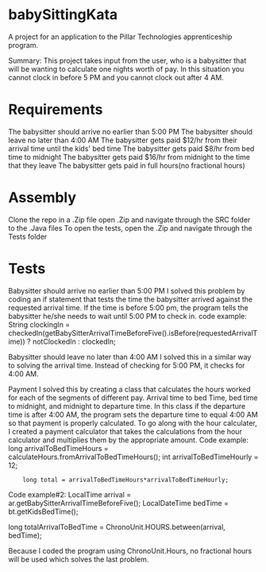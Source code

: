 # babySittingKata
A project for an application to the Pillar Technologies apprenticeship program. 

Summary:
  This project takes input from the user, who is a babysitter that will be wanting to calculate one nights worth of pay. In this situation you cannot clock in before 5 PM and you cannot clock out after 4 AM. 

# Requirements
The babysitter should arrive no earlier than 5:00 PM
The babysitter should leave no later than 4:00 AM
The babysitter gets paid $12/hr from their arrival time until the kids' bed time
The babysitter gets paid $8/hr from bed time to midnight
The babysitter gets paid $16/hr from midnight to the time that they leave
The babysitter gets paid in full hours(no fractional hours)

# Assembly 
Clone the repo in a .Zip file
open .Zip and navigate through the SRC folder to the .Java files
To open the tests, open the .Zip and navigate through the Tests folder

# Tests
Babysitter should arrive no earlier than 5:00 PM
I solved this problem by coding an if statement that tests the time the babysitter arrived against the requested arrival time. 
If the time is before 5:00 pm, the program tells the babysitter he/she needs to wait until 5:00 PM to check in. 
code example:
String clockingIn = checkedIn(getBabySitterArrivalTimeBeforeFive().isBefore(requestedArrivalTime)) ? notClockedIn : clockedIn;

Babysitter should leave no later than 4:00 AM
I solved this in a similar way to solving the arrival time. Instead of checking for 5:00 PM, it checks for 4:00 AM. 

Payment
I solved this by creating a class that calculates the hours worked for each of the segments of different pay. Arrival time to bed Time, bed time to midnight, and midnight to departure time. In this class if the departure time is after 4:00 AM, the program sets the departure time to equal 4:00 AM so that payment is properly calculated. To go along with the hour calculater, I created a payment calculator that takes the calculations from the hour calculator and multiplies them by the appropriate amount. 
Code example:
long arrivalToBedTimeHours = calculateHours.fromArrivalToBedTimeHours();
        int arrivalToBedTimeHourly = 12;

        long total = arrivalToBedTimeHours*arrivalToBedTimeHourly;
        
Code example#2:
LocalTime arrival = ar.getBabySitterArrivalTimeBeforeFive();
LocalDateTime bedTime = bt.getKidsBedTime();

long totalArrivalToBedTime = ChronoUnit.HOURS.between(arrival, bedTime);

Because I coded the program using ChronoUnit.Hours, no fractional hours will be used which solves the last problem. 
